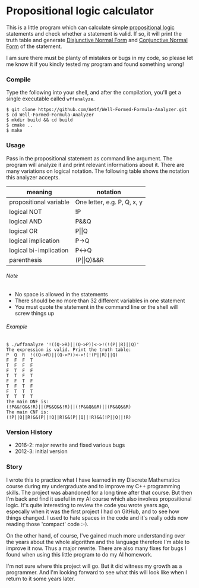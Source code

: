 # Propositional logic calculator

This is a little program which can calculate simple [propositional logic](https://en.wikipedia.org/wiki/Propositional_calculus)
statements and check whether a statement is valid.
If so, it will print the truth table and generate [Disjunctive Normal Form](https://en.wikipedia.org/wiki/Disjunctive_normal_form) and [Conjunctive Normal Form](https://en.wikipedia.org/wiki/Conjunctive_normal_form) of the statement.

I am sure there must be planty of mistakes or bugs in my code, so please let me know it if you kindly tested my program and found something wrong!

### Compile
Type the following into your shell, and after the compilation, you'll get a single executable called `wffanalyze`.

```shell
$ git clone https://github.com/Aetf/Well-Formed-Formula-Analyzer.git
$ cd Well-Formed-Formula-Analyzer
$ mkdir build && cd build
$ cmake ..
$ make
```

### Usage
Pass in the propositional statement as command line argument. The program will analyze it and print relevant informations about it. There are many variations on logical notation. The following table shows the notation this analyzer accepts.

| meaning | notation |
|---|---|
| propositional variable | One letter, e.g. P, Q, x, y |
| logical NOT | !P |
| logical AND | P&&Q |
| logical OR  | P\|\|Q |
| logical implication | P->Q |
| logical bi-implication | P<->Q |
| parenthesis | (P\|\|Q)&&R |

###### Note
- No space is allowed in the statements
- There should be no more than 32 different variables in one statement
- You must quote the statement in the command line or the shell will screw things up

###### Example
```shell
$ ./wffanalyze '!((Q->R)||(Q->P))<->!(!(P||R)||Q)'
The expression is valid. Print the truth table:
P  Q  R  !((Q->R)||(Q->P))<->!(!(P||R)||Q)
F  F  F  T
T  F  F  F
F  T  F  F
T  T  F  T
F  F  T  F
T  F  T  F
F  T  T  T
T  T  T  T
The main DNF is:
(!P&&!Q&&!R)||(P&&Q&&!R)||(!P&&Q&&R)||(P&&Q&&R)
The main CNF is:
(!P||Q||R)&&(P||!Q||R)&&(P||Q||!R)&&(!P||Q||!R)
```

### Version History
- 2016-2: major rewrite and fixed various bugs
- 2012-3: initial version

### Story
I wrote this to practice what I have learned in my Discrete Mathematics course during my undergraduate and to improve my C++ programming skills. The project was abandoned for a long time after that course. But then I'm back and find it useful in my AI course which also involves propositional logic. It's quite interesting to review the code you wrote years ago, especally when it was the first project I had on GitHub, and to see how things changed. I used to hate spaces in the code and it's really odds now reading those 'compact' code :-).

On the other hand, of course, I've gained much more understanding over the years about the whole algorithm and the language therefore I'm able to improve it now. Thus a major rewrite. There are also many fixes for bugs I found when using this little program to do my AI homework.

I'm not sure where this project will go. But it did witness my growth as a programmer. And I'm looking forward to see what this will look like when I return to it some years later.